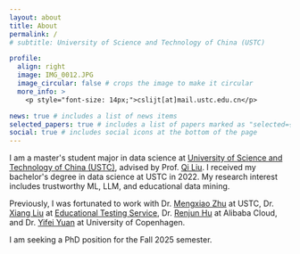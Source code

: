 ```yaml
---
layout: about
title: About
permalink: /
# subtitle: University of Science and Technology of China (USTC)

profile:
  align: right
  image: IMG_0012.JPG
  image_circular: false # crops the image to make it circular
  more_info: >
    <p style="font-size: 14px;">cslijt[at]mail.ustc.edu.cn</p>

news: true # includes a list of news items
selected_papers: true # includes a list of papers marked as "selected={true}"
social: true # includes social icons at the bottom of the page
---
```


I am a master's student major in data science at [University of Science and Technology of China (USTC)](https://en.ustc.edu.cn/), advised by Prof. [Qi Liu](http://staff.ustc.edu.cn/~qiliuql/). I received my bachelor's degree in data science at USTC in 2022. My research interest includes trustworthy ML, LLM, and educational data mining. 

Previously, I was fortunated to work with Dr. [Mengxiao Zhu](http://staff.ustc.edu.cn/~mxzhu/) at USTC, Dr. [Xiang Liu](https://scholar.google.com/citations?user=rxT-92AAAAAJ) at [Educational Testing Service](https://www.ets.org/), Dr. [Renjun Hu](https://hurenjun.github.io/) at Alibaba Cloud, and Dr. [Yifei Yuan](https://yfyuan01.github.io/) at University of Copenhagen.

I am seeking a PhD position for the Fall 2025 semester.
